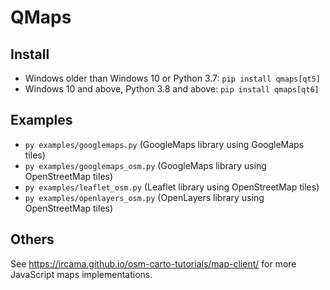 # QMaps

## Install

- Windows older than Windows 10 or Python 3.7: `pip install qmaps[qt5]`
- Windows 10 and above, Python 3.8 and above: `pip install qmaps[qt6]`

## Examples

- `py examples/googlemaps.py` (GoogleMaps library using GoogleMaps tiles)
- `py examples/googlemaps_osm.py` (GoogleMaps library using OpenStreetMap tiles)
- `py examples/leaflet_osm.py` (Leaflet library using OpenStreetMap tiles)
- `py examples/openlayers_osm.py` (OpenLayers library using OpenStreetMap tiles)

## Others

See <https://ircama.github.io/osm-carto-tutorials/map-client/> for more JavaScript maps implementations.
